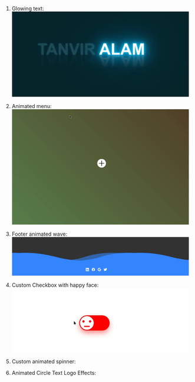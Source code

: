 1. Glowing text:
![images/Peek_2021-12-01_01-19.gif](images/Peek_2021-12-01_01-19.gif)

2. Animated menu:
![images/Peek_2021-12-01_01-26.gif](images/Peek_2021-12-01_01-26.gif)

3. Footer animated wave:
![images/Peek_2021-12-01_02-50.gif](images/Peek_2021-12-01_02-50.gif)

4. Custom Checkbox with happy face:
![images/Peek_2021-12-01_15-14.gif](images/Peek_2021-12-01_15-14.gif)
5. Custom animated spinner:

6. Animated Circle Text Logo Effects:
